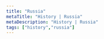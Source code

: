 ```yaml
---
title: "Russia"
metaTitle: "History | Russia"
metaDescription: "History | Russia"
tags: ["history","russia"]
---
```


